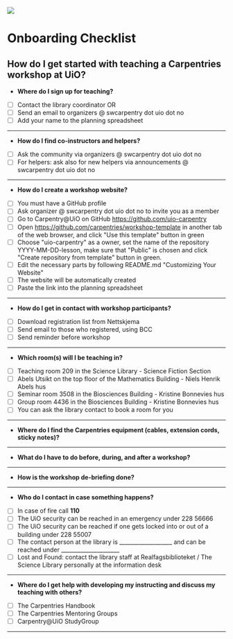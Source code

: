 ![](https://github.com/uio-carpentry/organisational/blob/master/uio-carpentry-logofiler/uio-carpentry-logo.jpg)

# Onboarding Checklist

## How do I get started with teaching a Carpentries workshop at UiO?

* **Where do I sign up for teaching?**
- [ ] Contact the library coordinator OR
- [ ] Send an email to organizers @ swcarpentry dot uio dot no
- [ ] Add your name to the planning spreadsheet
---

* **How do I find co-instructors and helpers?**
- [ ] Ask the community via organizers @ swcarpentry dot uio dot no
- [ ] For helpers: ask also for new helpers via announcements @ swcarpentry dot uio dot no
---

* **How do I create a workshop website?**
- [ ] You must have a GitHub profile
- [ ] Ask organizer @ swcarpentry dot uio dot no to invite you as a member
- [ ] Go to Carpentry@UiO on GitHub https://github.com/uio-carpentry
- [ ] Open https://github.com/carpentries/workshop-template in another tab of the web browser, and click "Use this template" button in green
- [ ] Choose "uio-carpentry" as a owner, set the name of the repository YYYY-MM-DD-lesson, make sure that "Public" is chosen and click "Create repository from template" button in green. 
- [ ] Edit the necessary parts by following README.md "Customizing Your Website"
- [ ] The website will be automatically created
- [ ] Paste the link into the planning spreadsheet
---

* **How do I get in contact with workshop participants?**
- [ ] Download registration list from Nettskjema
- [ ] Send email to those who registered, using BCC
- [ ] Send reminder before workshop
---

* **Which room(s) will I be teaching in?**
<!-- Update this list for each new onboarding session -->
- [ ] Teaching room 209 in the Science Library - Science Fiction Section
- [ ] Abels Utsikt on the top floor of the Mathematics Building - Niels Henrik Abels hus
- [ ] Seminar room 3508 in the Biosciences Building - Kristine Bonnevies hus
- [ ] Group room 4436 in the Biosciences Building - Kristine Bonnevies hus
- [ ] You can ask the library contact to book a room for you
---

* **Where do I find the Carpentries equipment (cables, extension cords, sticky notes)?**
---

* **What do I have to do before, during, and after a workshop?**
---

* **How is the workshop de-briefing done?**
---

* **Who do I contact in case something happens?**
- [ ] In case of fire call **110**
- [ ] The UiO security can be reached in an emergency under 228 56666
- [ ] The UiO security can be reached if one gets locked into or out of a building under 228 55007
- [ ] The contact person at the library is ___________________ and can be reached under _____________________
- [ ] Lost and Found: contact the library staff at Realfagsbiblioteket / The Science Library personally at the information desk 
---

* **Where do I get help with developing my instructing and discuss my teaching with others?**
- [ ] The Carpentries Handbook
- [ ] The Carpentries Mentoring Groups
- [ ] Carpentry@UiO StudyGroup
---
